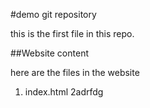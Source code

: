 #demo git repository

this is the first file in this repo.

##Website content

here are the files in the website

1. index.html
2adrfdg
